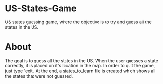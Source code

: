 # US-States-Game
US states guessing game, where the objective is to try and guess all the states in the US.
# About
The goal is to guess all the states in the US. When the user guesses a state correctly, it is placed on it's location in the map.
In order to quit the game, just type 'exit'. At the end, a states_to_learn file is created which shows all the states that were not guessed.
